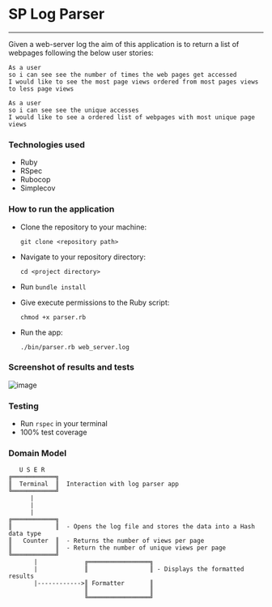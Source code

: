 # SP Log Parser
---
Given a web-server log the aim of this application is to return a list of webpages following the below user stories:
```
As a user
so i can see see the number of times the web pages get accessed
I would like to see the most page views ordered from most pages views to less page views
```

```
As a user
so i can see see the unique accesses
I would like to see a ordered list of webpages with most unique page views
```

### Technologies used

- Ruby
- RSpec
- Rubocop
- Simplecov

### How to run the application

- Clone the repository to your machine:

  `git clone <repository path>`

- Navigate to your repository directory:

  `cd <project directory>`

- Run `bundle install`

- Give execute permissions to the Ruby script:

  `chmod +x parser.rb`

- Run the app:

  `./bin/parser.rb web_server.log`

### Screenshot of results and tests

![image](https://user-images.githubusercontent.com/24396579/52527883-18a41a80-2cc8-11e9-8a43-91bd22f8b61d.png)

###  Testing

- Run `rspec` in your terminal
- 100% test coverage

###  Domain Model

```
   U S E R
╔════════════╗              
║  Terminal  ║  Interaction with log parser app               
╚════════════╝
      |
      |
      |                                   
╔════════════╗     
║            ║  - Opens the log file and stores the data into a Hash data type
║   Counter  ║  - Returns the number of views per page
║            ║  - Return the number of unique views per page
╚════════════╝      
       |             ╔═════════════════╗
       |             ║                 ║ - Displays the formatted results  
       |------------>║ Formatter       ║
                     ║                 ║
                     ╚═════════════════╝
```
